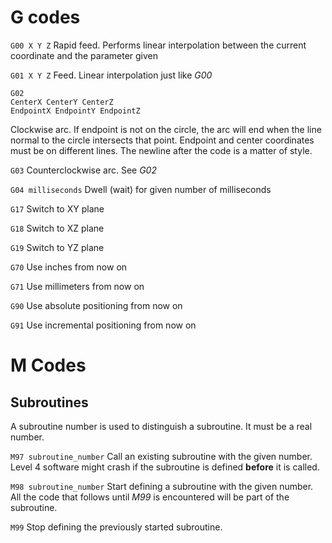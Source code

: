 # G codes
`G00 X Y Z` Rapid feed. Performs linear interpolation between the current coordinate and the parameter given

`G01 X Y Z` Feed. Linear interpolation just like *G00*

```
G02
CenterX CenterY CenterZ
EndpointX EndpointY EndpointZ
``` 
Clockwise arc.
If endpoint is not on the circle, the arc will end when the line normal to the circle intersects that point. Endpoint and center coordinates must be on different lines. The newline after the code is a matter of style.

`G03` Counterclockwise arc. See *G02*

`G04 milliseconds` Dwell (wait) for given number of milliseconds

`G17` Switch to XY plane

`G18` Switch to XZ plane

`G19` Switch to YZ plane

`G70` Use inches from now on

`G71` Use millimeters from now on

`G90` Use absolute positioning from now on

`G91` Use incremental positioning from now on

# M Codes
## Subroutines 
A subroutine number is used to distinguish a subroutine. It must be a real number.

`M97 subroutine_number` Call an existing subroutine with the given number. Level 4 software might crash if the subroutine is defined **before** it is called. 

`M98 subroutine_number` Start defining a subroutine with the given number. All the code that follows until *M99* is encountered will be part of the subroutine.

`M99` Stop defining the previously started subroutine.
